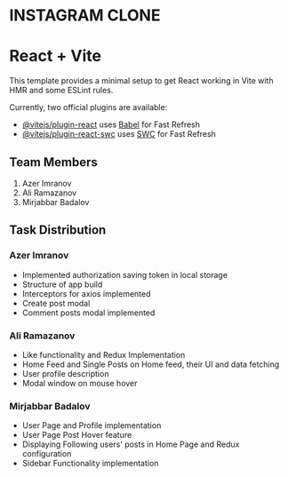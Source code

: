# INSTAGRAM CLONE
# React + Vite

This template provides a minimal setup to get React working in Vite with HMR and some ESLint rules.

Currently, two official plugins are available:

- [@vitejs/plugin-react](https://github.com/vitejs/vite-plugin-react/blob/main/packages/plugin-react/README.md) uses [Babel](https://babeljs.io/) for Fast Refresh
- [@vitejs/plugin-react-swc](https://github.com/vitejs/vite-plugin-react-swc) uses [SWC](https://swc.rs/) for Fast Refresh



## Team Members

1. Azer Imranov 
2. Ali Ramazanov
3. Mirjabbar Badalov

## Task Distribution

### Azer Imranov 

- Implemented authorization saving token in local storage
- Structure of app build
- Interceptors for axios implemented
- Create post modal
- Comment posts modal implemented
  

### Ali Ramazanov
- Like functionality and Redux Implementation
- Home Feed and Single Posts on Home feed, their UI and data fetching
- User profile description
- Modal window on mouse hover

### Mirjabbar Badalov
- User Page and Profile implementation
- User Page Post Hover feature
- Displaying Following users' posts in Home Page and Redux configuration
- Sidebar Functionality implementation
